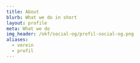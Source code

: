 ```yaml
---
title: About
blurb: What we do in short
layout: profile
meta: What we do
img_header: /okf/social-og/profil-social-og.png
aliases:
  - verein
  - profil
---
```

